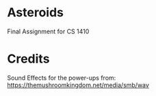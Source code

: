 # Asteroids
Final Assignment for CS 1410

# Credits
Sound Effects for the power-ups from: https://themushroomkingdom.net/media/smb/wav
